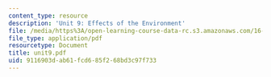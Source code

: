 ```yaml
---
content_type: resource
description: 'Unit 9: Effects of the Environment'
file: /media/https%3A/open-learning-course-data-rc.s3.amazonaws.com/16-20-structural-mechanics-fall-2002/9116903dab61fcd685f268bd3c97f733_unit9.pdf
file_type: application/pdf
resourcetype: Document
title: unit9.pdf
uid: 9116903d-ab61-fcd6-85f2-68bd3c97f733
---
```

